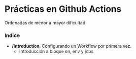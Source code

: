 # Prácticas en Github Actions

Ordenadas de menor a mayor dificultad.

### Indice
- **/introduction**. Configurando un Workflow por primera vez.
    - Introducción a bloque on, env y jobs.